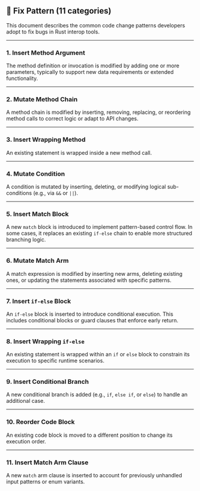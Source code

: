 ## 🔧 **Fix Pattern** (11 categories)

This document describes the common code change patterns developers adopt to fix bugs in Rust interop tools.

----

### 1. **Insert Method Argument**
The method definition or invocation is modified by adding one or more parameters, typically to support new data requirements or extended functionality.

---

### 2. **Mutate Method Chain**
A method chain is modified by inserting, removing, replacing, or reordering method calls to correct logic or adapt to API changes.

---

### 3. **Insert Wrapping Method**
An existing statement is wrapped inside a new method call.

---

### 4. **Mutate Condition**
A condition is mutated by inserting, deleting, or modifying logical sub-conditions (e.g., via `&&` or `||`).

---

### 5. **Insert Match Block**
A new `match` block is introduced to implement pattern-based control flow. In some cases, it replaces an existing `if-else` chain to enable more structured branching logic.

---

### 6. **Mutate Match Arm**
A match expression is modified by inserting new arms, deleting existing ones, or updating the statements associated with specific patterns.

---

### 7. **Insert `if-else` Block**
An `if-else` block is inserted to introduce conditional execution. This includes conditional blocks or guard clauses that enforce early return.

---

### 8. **Insert Wrapping `if-else`**
An existing statement is wrapped within an `if` or `else` block to constrain its execution to specific runtime scenarios.

---

### 9. **Insert Conditional Branch**
A new conditional branch is added (e.g., `if`, `else if`, or `else`) to handle an additional case.

---

### 10. **Reorder Code Block**
An existing code block is moved to a different position to change its execution order.

---

### 11. **Insert Match Arm Clause**
A new `match` arm clause is inserted to account for previously unhandled input patterns or enum variants.
